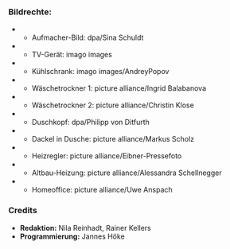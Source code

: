 ### Bildrechte:

- - Aufmacher-Bild: dpa/Sina Schuldt
- - TV-Gerät: imago images
- - Kühlschrank: imago images/AndreyPopov 
- - Wäschetrockner 1: picture alliance/Ingrid Balabanova
- - Wäschetrockner 2: picture alliance/Christin Klose
- - Duschkopf: dpa/Philipp von Ditfurth
- - Dackel in Dusche: picture alliance/Markus Scholz
- - Heizregler: picture alliance/Eibner-Pressefoto
- - Altbau-Heizung: picture alliance/Alessandra Schellnegger
- - Homeoffice: picture alliance/Uwe Anspach

### Credits

- **Redaktion:** Nila Reinhadt, Rainer Kellers
- **Programmierung:** Jannes Höke
